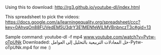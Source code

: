 Using this to download: http://rg3.github.io/youtube-dl/index.html

This spreadsheet to pick the videos: https://docs.google.com/a/learningequality.org/spreadsheet/ccc?key=0AhvqOn88FUVedEM5U3drY3E1MENfeWlLMVBnbnczT3c#gid=13

Sample command: youtube-dl -f mp4 www.youtube.com/watch?v=Pytw-oTpUNk
Downloaded:  حل المعادلات التربيعية بالتحليل إلى العوامل-Pytw-oTpUNk.mp4 for me :)

